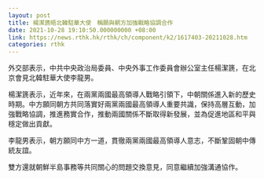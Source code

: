 ```yaml
---
layout: post
title: 楊潔篪晤北韓駐華大使　稱願與朝方加強戰略協調合作
date: 2021-10-28 19:10:50.000000000 +08:00
link: https://news.rthk.hk/rthk/ch/component/k2/1617403-20211028.htm
categories: rthk
---
```


外交部表示，中共中央政治局委員、中央外事工作委員會辦公室主任楊潔篪，在北京會見北韓駐華大使李龍男。

楊潔篪表示，近年來，在兩黨兩國最高領導人戰略引領下，中朝關係進入新的歷史時期。中方願同朝方共同落實好兩黨兩國最高領導人重要共識，保持高層互動，加強戰略協調，推進務實合作，推動兩國關係不斷取得新發展，並為促進地區和平與穩定做出貢獻。

李龍男表示，朝方願同中方一道，貫徹兩黨兩國最高領導人意志，不斷鞏固朝中傳統友誼。

雙方還就朝鮮半島事務等共同關心的問題交換意見，同意繼續加強溝通協作。
